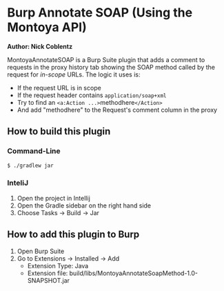 # Burp Annotate SOAP (Using the Montoya API)
__Author: Nick Coblentz__

MontoyaAnnotateSOAP is a Burp Suite plugin that adds a comment to requests in the proxy history tab showing the SOAP method called by the request for *in-scope* URLs. The logic it uses is:
- If the request URL is in scope
- If the request header contains `application/soap+xml`
- Try to find an `<a:Action ...>`methodhere`</Action>`
- And add "methodhere" to the Request's comment column in the proxy

## How to build this plugin

### Command-Line

```bash
$ ./gradlew jar
```

### InteliJ

1. Open the project in Intellij
2. Open the Gradle sidebar on the right hand side
3. Choose Tasks -> Build -> Jar

## How to add this plugin to Burp

1. Open Burp Suite
2. Go to Extensions -> Installed -> Add
   - Extension Type: Java
   - Extension file: build/libs/MontoyaAnnotateSoapMethod-1.0-SNAPSHOT.jar
